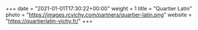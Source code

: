 +++
date = "2021-01-01T17:30:22+00:00"
weight = 1
title = "Quartier Latin"
photo = "https://images.rcvichy.com/partners/quartier-latin.png"
website = "https://quartierlatin-vichy.fr/"
+++
